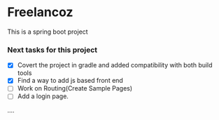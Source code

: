 # Freelancoz
This is a spring boot project

### Next tasks for this project
- [x] Covert the project in gradle and added compatibility with both build tools
- [x] Find a way to add js based front end
- [ ] Work on Routing(Create Sample Pages)
- [ ] Add a login page.

....
